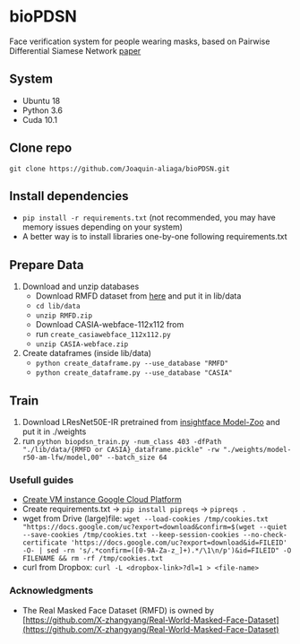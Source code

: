 # bioPDSN
Face verification system for people wearing masks, based on Pairwise Differential Siamese Network [paper](https://arxiv.org/abs/1908.06290)

## System
* Ubuntu 18
* Python 3.6
* Cuda 10.1

## Clone repo
`git clone https://github.com/Joaquin-aliaga/bioPDSN.git`

## Install dependencies
* `pip install -r requirements.txt` (not recommended, you may have memory issues depending on your system)
* A better way is to install libraries one-by-one following requirements.txt

## Prepare Data
1. Download and unzip databases
    * Download RMFD dataset from [here](https://drive.google.com/file/d/1UlOk6EtiaXTHylRUx2mySgvJX9ycoeBp/view?usp=sharing) and put it in lib/data
    * `cd lib/data`
    * `unzip RMFD.zip`
    * Download CASIA-webface-112x112 from
    * run `create_casiawebface_112x112.py`
    * `unzip CASIA-webface.zip`
2. Create dataframes (inside lib/data)
    * `python create_dataframe.py --use_database "RMFD"`
    * `python create_dataframe.py --use_database "CASIA"`

## Train
1. Download LResNet50E-IR pretrained from [insightface Model-Zoo](https://github.com/deepinsight/insightface/wiki/Model-Zoo) and put it in ./weights
2. run `python biopdsn_train.py -num_class 403 -dfPath "./lib/data/{RMFD or CASIA}_dataframe.pickle" -rw "./weights/model-r50-am-lfw/model,00" --batch_size 64`

### Usefull guides
* [Create VM instance Google Cloud Platform](https://cloud.google.com/ai-platform/deep-learning-vm/docs/pytorch_start_instance)
* Create requirements.txt -> `pip install pipreqs` -> `pipreqs .`
* wget from Drive (large)file: `wget --load-cookies /tmp/cookies.txt "https://docs.google.com/uc?export=download&confirm=$(wget --quiet --save-cookies /tmp/cookies.txt --keep-session-cookies --no-check-certificate 'https://docs.google.com/uc?export=download&id=FILEID' -O- | sed -rn 's/.*confirm=([0-9A-Za-z_]+).*/\1\n/p')&id=FILEID" -O FILENAME && rm -rf /tmp/cookies.txt`
* curl from Dropbox: `curl -L <dropbox-link>?dl=1 > <file-name>`

### Acknowledgments
* The Real Masked Face Dataset (RMFD) is owned by [https://github.com/X-zhangyang/Real-World-Masked-Face-Dataset](https://github.com/X-zhangyang/Real-World-Masked-Face-Dataset)